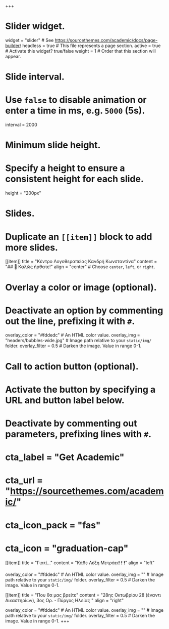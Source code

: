 +++
# Slider widget.
widget = "slider"  # See https://sourcethemes.com/academic/docs/page-builder/
headless = true  # This file represents a page section.
active = true  # Activate this widget? true/false
weight = 1  # Order that this section will appear.

# Slide interval.
# Use `false` to disable animation or enter a time in ms, e.g. `5000` (5s).
interval = 2000

# Minimum slide height.
# Specify a height to ensure a consistent height for each slide.
height = "200px"

# Slides.
# Duplicate an `[[item]]` block to add more slides.
[[item]]
  title = "Κέντρο Λογοθεραπείας Κανδρή Κωνσταντίνα"
  content = "## 👋 Καλώς ήρθατε!"
  align = "center"  # Choose `center`, `left`, or `right`.

  # Overlay a color or image (optional).
  #   Deactivate an option by commenting out the line, prefixing it with `#`.
  overlay_color = "#fddedc"  # An HTML color value.
  overlay_img = "headers/bubbles-wide.jpg"  # Image path relative to your `static/img/` folder.
  overlay_filter = 0.5  # Darken the image. Value in range 0-1.

  # Call to action button (optional).
  #   Activate the button by specifying a URL and button label below.
  #   Deactivate by commenting out parameters, prefixing lines with `#`.
  # cta_label = "Get Academic"
  # cta_url = "https://sourcethemes.com/academic/"
  # cta_icon_pack = "fas"
  # cta_icon = "graduation-cap"

[[item]]
  title = "Γιατί..."
  content = "Κάθε Λέξη Μετράει:exclamation: :exclamation: :exclamation:"
  align = "left"

  overlay_color = "#fddedc"  # An HTML color value.
  overlay_img = ""  # Image path relative to your `static/img/` folder.
  overlay_filter = 0.5  # Darken the image. Value in range 0-1.

[[item]]
  title = "Που θα μας βρείτε"
  content = "28ης Οκτωβρίου 28 (έναντι Δικαστηρίων), 3ος Ορ. - Πύργος Ηλείας "
  align = "right"

  overlay_color = "#fddedc"  # An HTML color value.
  overlay_img = ""  # Image path relative to your `static/img/` folder.
  overlay_filter = 0.5  # Darken the image. Value in range 0-1.
+++
